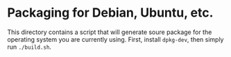 # Packaging for Debian, Ubuntu, etc.

This directory contains a script that will generate soure package for the
operating system you are currently using. First, install `dpkg-dev`, then
simply run `./build.sh`.
